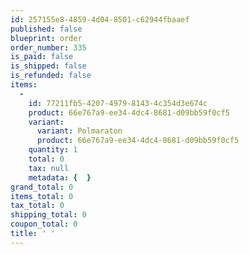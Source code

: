 ```yaml
---
id: 257155e8-4859-4d04-8501-c62944fbaaef
published: false
blueprint: order
order_number: 335
is_paid: false
is_shipped: false
is_refunded: false
items:
  -
    id: 77211fb5-4207-4979-8143-4c354d3e674c
    product: 66e767a9-ee34-4dc4-8681-d09bb59f0cf5
    variant:
      variant: Polmaraton
      product: 66e767a9-ee34-4dc4-8681-d09bb59f0cf5
    quantity: 1
    total: 0
    tax: null
    metadata: {  }
grand_total: 0
items_total: 0
tax_total: 0
shipping_total: 0
coupon_total: 0
title: ' '
---
```

